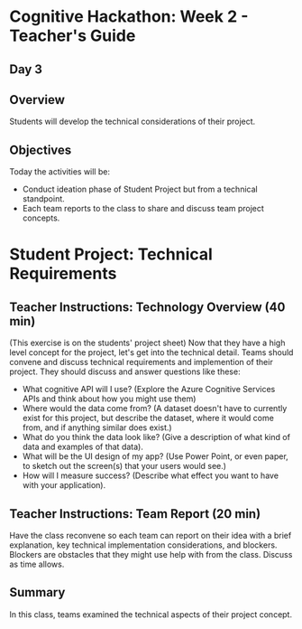 # Cognitive Hackathon: Week 2 - Teacher's Guide
## Day 3

## Overview
Students will develop the technical considerations of their project.

## Objectives
Today the activities will be:
* Conduct ideation phase of Student Project but from a technical standpoint. 
* Each team reports to the class to share and discuss team project concepts.

# Student Project: Technical Requirements

## Teacher Instructions: Technology Overview (40 min)
(This exercise is on the students' project sheet)
Now that they have a high level concept for the project, let's get into the technical detail. Teams should convene and discuss technical requirements and implemention of their project. They should discuss and answer questions like these:

* What cognitive API will I use? (Explore the Azure Cognitive Services APIs and think about how you might use them)
* Where would the data come from? (A dataset doesn't have to currently exist for this project, but describe the dataset, where it would come from, and if anything similar does exist.)
* What do you think the data look like? (Give a description of what kind of data and examples of that data).
* What will be the UI design of my app? (Use Power Point, or even paper, to sketch out the screen(s) that your users would see.)
* How will I measure success? (Describe what effect you want to have with your application).


## Teacher Instructions: Team Report (20 min)
Have the class reconvene so each team can report on their idea with a brief explanation, key technical implementation considerations, and blockers.  Blockers are obstacles that they might use help with from the class. Discuss as time allows.

## Summary
In this class, teams examined the technical aspects of their project concept.
